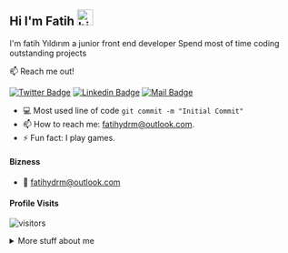 ## Hi I'm Fatih <img src="https://user-images.githubusercontent.com/1303154/88677602-1635ba80-d120-11ea-84d8-d263ba5fc3c0.gif" width="28px" alt="hi">

I'm fatih Yıldırım a junior front end developer Spend most of time coding outstanding projects

:mailbox: Reach me out!

[![Twitter Badge](https://img.shields.io/badge/-@fatihydrmm-1ca0f1?style=flat&labelColor=1ca0f1&logo=twitter&logoColor=white&link=https://twitter.com/fatihydrmm)](https://twitter.com/fatihydrmm) [![Linkedin Badge](https://img.shields.io/badge/-fatihydrm-0e76a8?style=flat&labelColor=0e76a8&logo=linkedin&logoColor=white)](https://www.linkedin.com/in/fatihydrm/) [![Mail Badge](https://img.shields.io/badge/-@why_leos-e84393?style=flat&labelColor=e84393&logo=instagram&logoColor=white)](https://www.instagram.com/why_leos/)

<!-- TODO: Add last video link -->

- :computer: Most used line of code `git commit -m "Initial Commit"`
- 📫 How to reach me: fatihydrm@outlook.com.
- ⚡ Fun fact: I play games.

#### Bizness
- :email: fatihydrm@outlook.com

#### Profile Visits 

![visitors](https://visitor-badge.glitch.me/badge?page_id=fatihydrm.fatihydrm)

<details>
<summary>
  More stuff about me
</summary>

#### Coding Stats

<!--START_SECTION:waka-->
```text
HTML             ████████████████████     87 %
CSS              ███████████████████      79 %
SASS             █████████████            60 %
JavaScript       ███                      08 %
Other            █                        01 % 
```
<!--END_SECTION:waka-->

#### Github Stats

![Ipenywis's github stats](https://github-readme-stats.vercel.app/api?username=fatihydrm&count_private=true&theme=tokyonight&hide=contribs,prs)

</details>
